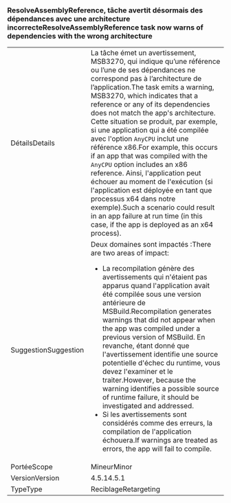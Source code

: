 ### <a name="resolveassemblyreference-task-now-warns-of-dependencies-with-the-wrong-architecture"></a><span data-ttu-id="edaaa-101">ResolveAssemblyReference, tâche avertit désormais des dépendances avec une architecture incorrecte</span><span class="sxs-lookup"><span data-stu-id="edaaa-101">ResolveAssemblyReference task now warns of dependencies with the wrong architecture</span></span>

|   |   |
|---|---|
|<span data-ttu-id="edaaa-102">Détails</span><span class="sxs-lookup"><span data-stu-id="edaaa-102">Details</span></span>|<span data-ttu-id="edaaa-103">La tâche émet un avertissement, MSB3270, qui indique qu’une référence ou l’une de ses dépendances ne correspond pas à l’architecture de l’application.</span><span class="sxs-lookup"><span data-stu-id="edaaa-103">The task emits a warning, MSB3270, which indicates that a reference or any of its dependencies does not match the app's architecture.</span></span> <span data-ttu-id="edaaa-104">Cette situation se produit, par exemple, si une application qui a été compilée avec l'option <code>AnyCPU</code> inclut une référence x86.</span><span class="sxs-lookup"><span data-stu-id="edaaa-104">For example, this occurs if an app that was compiled with the <code>AnyCPU</code> option includes an x86 reference.</span></span> <span data-ttu-id="edaaa-105">Ainsi, l'application peut échouer au moment de l'exécution (si l'application est déployée en tant que processus x64 dans notre exemple).</span><span class="sxs-lookup"><span data-stu-id="edaaa-105">Such a scenario could result in an app failure at run time (in this case, if the app is deployed as an x64 process).</span></span>|
|<span data-ttu-id="edaaa-106">Suggestion</span><span class="sxs-lookup"><span data-stu-id="edaaa-106">Suggestion</span></span>|<span data-ttu-id="edaaa-107">Deux domaines sont impactés :</span><span class="sxs-lookup"><span data-stu-id="edaaa-107">There are two areas of impact:</span></span><ul><li><span data-ttu-id="edaaa-108">La recompilation génère des avertissements qui n'étaient pas apparus quand l'application avait été compilée sous une version antérieure de MSBuild.</span><span class="sxs-lookup"><span data-stu-id="edaaa-108">Recompilation generates warnings that did not appear when the app was compiled under a previous version of MSBuild.</span></span> <span data-ttu-id="edaaa-109">En revanche, étant donné que l'avertissement identifie une source potentielle d'échec du runtime, vous devez l'examiner et le traiter.</span><span class="sxs-lookup"><span data-stu-id="edaaa-109">However, because the warning identifies a possible source of runtime failure, it should be investigated and addressed.</span></span></li><li><span data-ttu-id="edaaa-110">Si les avertissements sont considérés comme des erreurs, la compilation de l'application échouera.</span><span class="sxs-lookup"><span data-stu-id="edaaa-110">If warnings are treated as errors, the app will fail to compile.</span></span></li></ul>|
|<span data-ttu-id="edaaa-111">Portée</span><span class="sxs-lookup"><span data-stu-id="edaaa-111">Scope</span></span>|<span data-ttu-id="edaaa-112">Mineur</span><span class="sxs-lookup"><span data-stu-id="edaaa-112">Minor</span></span>|
|<span data-ttu-id="edaaa-113">Version</span><span class="sxs-lookup"><span data-stu-id="edaaa-113">Version</span></span>|<span data-ttu-id="edaaa-114">4.5.1</span><span class="sxs-lookup"><span data-stu-id="edaaa-114">4.5.1</span></span>|
|<span data-ttu-id="edaaa-115">Type</span><span class="sxs-lookup"><span data-stu-id="edaaa-115">Type</span></span>|<span data-ttu-id="edaaa-116">Reciblage</span><span class="sxs-lookup"><span data-stu-id="edaaa-116">Retargeting</span></span>|

